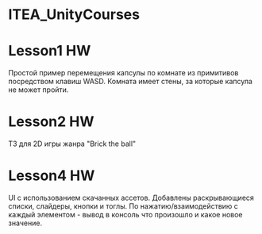 # ITEA_UnityCourses

# Lesson1 HW
Простой пример перемещения капсулы по комнате из примитивов посредством клавиш WASD. Комната имеет стены, за которые капсула не может пройти.

# Lesson2 HW  
ТЗ для 2D игры жанра "Brick the ball"

# Lesson4 HW  
UI с использованием скачанных ассетов. Добавлены раскрывающиеся списки, слайдеры, кнопки и тоглы. По нажатию/взаимодействию с каждый элементом - вывод в консоль что произошло и какое новое значение.
